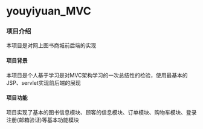 # youyiyuan_MVC
### 项目介绍
  本项目是对网上图书商城前后端的实现
#### 项目背景
  本项目是个人基于学习是对MVC架构学习的一次总结性的检验，使用最基本的JSP、servlet实现前后端的展现
#### 项目功能
  项目实现了基本的图书信息模块、顾客的信息模块、订单模块、购物车模块、登录注册(邮箱验证)等基本功能模块
      

